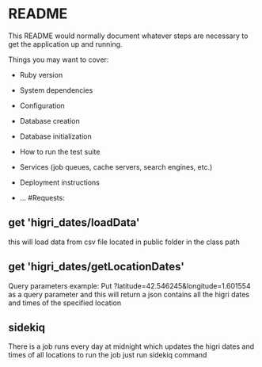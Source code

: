# README

This README would normally document whatever steps are necessary to get the
application up and running.

Things you may want to cover:

* Ruby version

* System dependencies

* Configuration

* Database creation

* Database initialization

* How to run the test suite

* Services (job queues, cache servers, search engines, etc.)

* Deployment instructions

* ...
#Requests:
##  get 'higri_dates/loadData'
this will load data from csv file located in public folder in the class path
## get 'higri_dates/getLocationDates'
Query parameters example:
Put ?latitude=42.546245&longitude=1.601554
as a query parameter and this will return a json contains all the higri dates and times of the specified location

## sidekiq
There is a job runs every day at midnight which updates the higri dates and times of all locations
to run the job just run
 sidekiq
command
